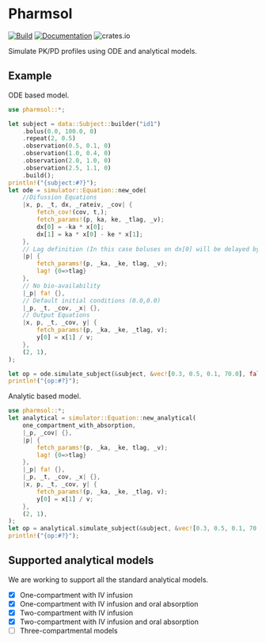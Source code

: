 # Pharmsol

[![Build](https://github.com/LAPKB/pharmsol/actions/workflows/build.yml/badge.svg)](https://github.com/LAPKB/pharmsol/actions/workflows/build.yml)
[![Documentation](https://github.com/LAPKB/pharmsol/actions/workflows/docs.yml/badge.svg)](https://github.com/LAPKB/pharmsol/actions/workflows/docs.yml)
![crates.io](https://img.shields.io/crates/v/pharmsol.svg)

Simulate PK/PD profiles using ODE and analytical models.

## Example

ODE based model.

```rust
use pharmsol::*;

let subject = data::Subject::builder("id1")
    .bolus(0.0, 100.0, 0)
    .repeat(2, 0.5)
    .observation(0.5, 0.1, 0)
    .observation(1.0, 0.4, 0)
    .observation(2.0, 1.0, 0)
    .observation(2.5, 1.1, 0)
    .build();
println!("{subject:#?}");
let ode = simulator::Equation::new_ode(
    //Difussion Equations
    |x, p, _t, dx, _rateiv, _cov| {
        fetch_cov!(cov, t,);
        fetch_params!(p, ka, ke, _tlag, _v);
        dx[0] = -ka * x[0];
        dx[1] = ka * x[0] - ke * x[1];
    },
    // Lag definition (In this case boluses on dx[0] will be delayed by `tlag`)
    |p| {
        fetch_params!(p, _ka, _ke, tlag, _v);
        lag! {0=>tlag}
    },
    // No bio-availability
    |_p| fa! {},
    // Default initial conditions (0.0,0.0)
    |_p, _t, _cov, _x| {},
    // Output Equations
    |x, p, _t, _cov, y| {
        fetch_params!(p, _ka, _ke, _tlag, v);
        y[0] = x[1] / v;
    },
    (2, 1),
);

let op = ode.simulate_subject(&subject, &vec![0.3, 0.5, 0.1, 70.0], false);
println!("{op:#?}");
```

Analytic based model.

```rust
use pharmsol::*;
let analytical = simulator::Equation::new_analytical(
    one_compartment_with_absorption,
    |_p, _cov| {},
    |p| {
        fetch_params!(p, _ka, _ke, tlag, _v);
        lag! {0=>tlag}
    },
    |_p| fa! {},
    |_p, _t, _cov, _x| {},
    |x, p, _t, _cov, y| {
        fetch_params!(p, _ka, _ke, _tlag, v);
        y[0] = x[1] / v;
    },
    (2, 1),
);
let op = analytical.simulate_subject(&subject, &vec![0.3, 0.5, 0.1, 70.0]);
println!("{op:#?}");
```

## Supported analytical models

We are working to support all the standard analytical models.

- [x] One-compartment with IV infusion
- [x] One-compartment with IV infusion and oral absorption
- [x] Two-compartment with IV infusion
- [x] Two-compartment with IV infusion and oral absorption
- [ ] Three-compartmental models
